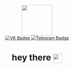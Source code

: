 <div id="header" align="center">
  <img src="https://media.giphy.com/media/10zxDv7Hv5RF9C/giphy.gif" width="100" align="center"/>
</div>
<div id="badges" align="center">
  <a href="https://vk.com/olejjon_123" align="center">
    <img src="https://img.shields.io/badge/VK-blue?style=for-the-badge&logo=VK&logoColor=white" alt="VK Badge"/>
  </a>
  <a href="https://t.me/olejjon123" align="center">
    <img src="https://img.shields.io/badge/Telegram-blue?style=for-the-badge&logo=Telegram&logoColor=white" alt="Telegram Badge"/>
  </a>  
</div>
<h1 align="center">
  hey there
  <img src="https://media.giphy.com/media/hvRJCLFzcasrR4ia7z/giphy.gif" width="30px" align="center"/>
</h1>
